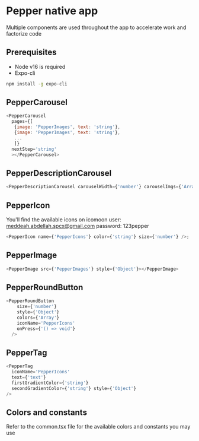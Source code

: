 # Pepper native app
Multiple components are used throughout the app to accelerate work and factorize code

## Prerequisites
* Node v16 is required
* Expo-cli
```bash
npm install -g expo-cli
```

## PepperCarousel
```javascript
<PepperCarousel
  pages={[
   {image: 'PepperImages', text: 'string'},
   {image: 'PepperImages', text: 'string'},
   ...
   ]}
  nextStep='string'
  ></PepperCarousel>
```

## PepperDescriptionCarousel
```javascript
<PepperDescriptionCarousel carouselWidth={'number'} carouselImgs={'Array<{uri: \'string\'}>'}/>
```

## PepperIcon
You'll find the available icons on icomoon
user: meddeah.abdellah.spcx@gmail.com
password: 123pepper

```javascript
<PepperIcon name={'PepperIcons'} color={'string'} size={'number'} />;
```

## PepperImage
```javascript
<PepperImage src={'PepperImages'} style={'Object'}></PepperImage>
```
## PepperRoundButton
```javascript
<PepperRoundButton
    size={'number'}
    style={'Object'}
    colors={'Array'}
    iconName='PepperIcons'
    onPress={'() => void'}
  />
```
## PepperTag
```javascript
<PepperTag
  iconName='PepperIcons'
  text={'text'}
  firstGradientColor={'string'}
  secondGradientColor={'string'} style={'Object'}
/>
```

## Colors and constants
Refer to the common.tsx file for the available colors and constants you may use
